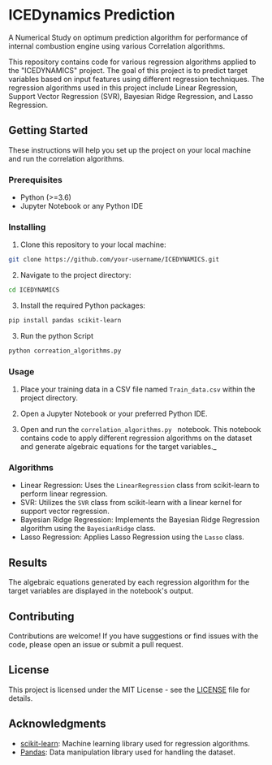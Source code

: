 # ICEDynamics Prediction
A Numerical Study on optimum prediction algorithm for performance of internal combustion engine using various Correlation algorithms.



This repository contains code for various regression algorithms applied to the "ICEDYNAMICS" project. The goal of this project is to predict target variables based on input features using different regression techniques. The regression algorithms used in this project include Linear Regression, Support Vector Regression (SVR), Bayesian Ridge Regression, and Lasso Regression.

## Getting Started

These instructions will help you set up the project on your local machine and run the correlation algorithms.

### Prerequisites

- Python (>=3.6)
- Jupyter Notebook or any Python IDE

### Installing

1. Clone this repository to your local machine:

```bash
git clone https://github.com/your-username/ICEDYNAMICS.git
```

2. Navigate to the project directory:

```bash
cd ICEDYNAMICS
```

3. Install the required Python packages:

```bash
pip install pandas scikit-learn
```

3. Run the python Script

```bash
python correation_algorithms.py
```

### Usage

1. Place your training data in a CSV file named `Train_data.csv` within the project directory.

2. Open a Jupyter Notebook or your preferred Python IDE.

3. Open and run the `correlation_algorithms.py ` notebook. This notebook contains code to apply different regression algorithms on the dataset and generate algebraic equations for the target variables._

### Algorithms

- Linear Regression: Uses the `LinearRegression` class from scikit-learn to perform linear regression.
- SVR: Utilizes the `SVR` class from scikit-learn with a linear kernel for support vector regression.
- Bayesian Ridge Regression: Implements the Bayesian Ridge Regression algorithm using the `BayesianRidge` class.
- Lasso Regression: Applies Lasso Regression using the `Lasso` class.

## Results

The algebraic equations generated by each regression algorithm for the target variables are displayed in the notebook's output.

## Contributing

Contributions are welcome! If you have suggestions or find issues with the code, please open an issue or submit a pull request.

## License

This project is licensed under the MIT License - see the [LICENSE](LICENSE) file for details.

## Acknowledgments

- [scikit-learn](https://scikit-learn.org/): Machine learning library used for regression algorithms.
- [Pandas](https://pandas.pydata.org/): Data manipulation library used for handling the dataset.

```

